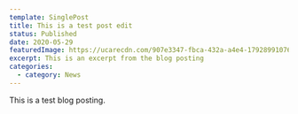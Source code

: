 ```yaml
---
template: SinglePost
title: This is a test post edit
status: Published
date: 2020-05-29
featuredImage: https://ucarecdn.com/907e3347-fbca-432a-a4e4-179289910767/
excerpt: This is an excerpt from the blog posting
categories:
  - category: News
---
```

This is a test blog posting.
